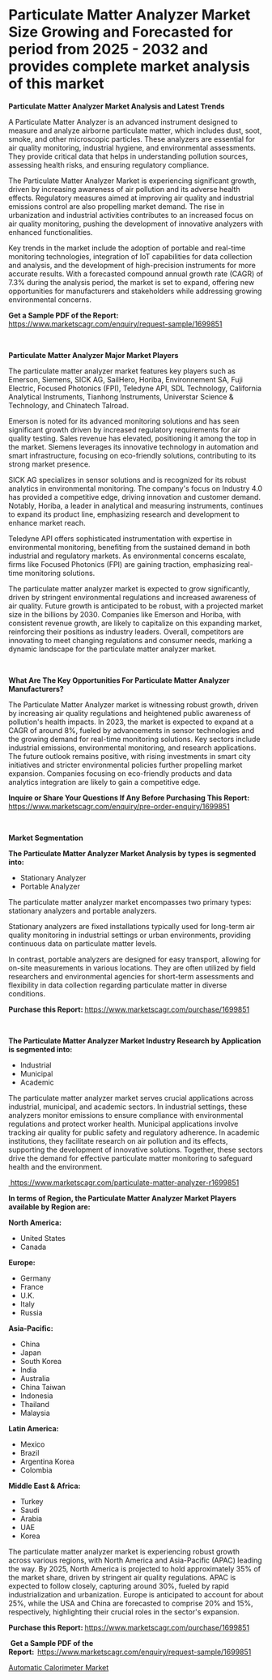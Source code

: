 <p><h1>Particulate Matter Analyzer Market Size Growing and Forecasted for period from 2025 - 2032 and provides complete market analysis of this market</h1></p><p><strong>Particulate Matter Analyzer Market Analysis and Latest Trends</strong></p>
<p><p>A Particulate Matter Analyzer is an advanced instrument designed to measure and analyze airborne particulate matter, which includes dust, soot, smoke, and other microscopic particles. These analyzers are essential for air quality monitoring, industrial hygiene, and environmental assessments. They provide critical data that helps in understanding pollution sources, assessing health risks, and ensuring regulatory compliance.</p><p>The Particulate Matter Analyzer Market is experiencing significant growth, driven by increasing awareness of air pollution and its adverse health effects. Regulatory measures aimed at improving air quality and industrial emissions control are also propelling market demand. The rise in urbanization and industrial activities contributes to an increased focus on air quality monitoring, pushing the development of innovative analyzers with enhanced functionalities.</p><p>Key trends in the market include the adoption of portable and real-time monitoring technologies, integration of IoT capabilities for data collection and analysis, and the development of high-precision instruments for more accurate results. With a forecasted compound annual growth rate (CAGR) of 7.3% during the analysis period, the market is set to expand, offering new opportunities for manufacturers and stakeholders while addressing growing environmental concerns.</p></p>
<p><strong>Get a Sample PDF of the Report:&nbsp;</strong> <a href="https://www.marketscagr.com/enquiry/request-sample/1699851?utm_campaign=2138&utm_medium=2&utm_source=Github&utm_content=ia&utm_term=16022025&utm_id=particulate-matter-analyzer">https://www.marketscagr.com/enquiry/request-sample/1699851</a></p>
<p>&nbsp;</p>
<p><strong>Particulate Matter Analyzer Major Market Players</strong></p>
<p><p>The particulate matter analyzer market features key players such as Emerson, Siemens, SICK AG, SailHero, Horiba, Environnement SA, Fuji Electric, Focused Photonics (FPI), Teledyne API, SDL Technology, California Analytical Instruments, Tianhong Instruments, Universtar Science & Technology, and Chinatech Talroad. </p><p>Emerson is noted for its advanced monitoring solutions and has seen significant growth driven by increased regulatory requirements for air quality testing. Sales revenue has elevated, positioning it among the top in the market. Siemens leverages its innovative technology in automation and smart infrastructure, focusing on eco-friendly solutions, contributing to its strong market presence.</p><p>SICK AG specializes in sensor solutions and is recognized for its robust analytics in environmental monitoring. The company's focus on Industry 4.0 has provided a competitive edge, driving innovation and customer demand. Notably, Horiba, a leader in analytical and measuring instruments, continues to expand its product line, emphasizing research and development to enhance market reach.</p><p>Teledyne API offers sophisticated instrumentation with expertise in environmental monitoring, benefiting from the sustained demand in both industrial and regulatory markets. As environmental concerns escalate, firms like Focused Photonics (FPI) are gaining traction, emphasizing real-time monitoring solutions.</p><p>The particulate matter analyzer market is expected to grow significantly, driven by stringent environmental regulations and increased awareness of air quality. Future growth is anticipated to be robust, with a projected market size in the billions by 2030. Companies like Emerson and Horiba, with consistent revenue growth, are likely to capitalize on this expanding market, reinforcing their positions as industry leaders. Overall, competitors are innovating to meet changing regulations and consumer needs, marking a dynamic landscape for the particulate matter analyzer market.</p></p>
<p>&nbsp;</p>
<p><strong>What Are The Key Opportunities For Particulate Matter Analyzer Manufacturers?</strong></p>
<p><p>The Particulate Matter Analyzer market is witnessing robust growth, driven by increasing air quality regulations and heightened public awareness of pollution's health impacts. In 2023, the market is expected to expand at a CAGR of around 8%, fueled by advancements in sensor technologies and the growing demand for real-time monitoring solutions. Key sectors include industrial emissions, environmental monitoring, and research applications. The future outlook remains positive, with rising investments in smart city initiatives and stricter environmental policies further propelling market expansion. Companies focusing on eco-friendly products and data analytics integration are likely to gain a competitive edge.</p></p>
<p><strong>Inquire or Share Your Questions If Any Before Purchasing This Report:</strong> <a href="https://www.marketscagr.com/enquiry/pre-order-enquiry/1699851?utm_campaign=2138&utm_medium=2&utm_source=Github&utm_content=ia&utm_term=16022025&utm_id=particulate-matter-analyzer">https://www.marketscagr.com/enquiry/pre-order-enquiry/1699851</a></p>
<p>&nbsp;</p>
<p><strong>Market Segmentation</strong></p>
<p><strong>The Particulate Matter Analyzer Market Analysis by types is segmented into:</strong></p>
<p><ul><li>Stationary Analyzer</li><li>Portable Analyzer</li></ul></p>
<p><p>The particulate matter analyzer market encompasses two primary types: stationary analyzers and portable analyzers. </p><p>Stationary analyzers are fixed installations typically used for long-term air quality monitoring in industrial settings or urban environments, providing continuous data on particulate matter levels. </p><p>In contrast, portable analyzers are designed for easy transport, allowing for on-site measurements in various locations. They are often utilized by field researchers and environmental agencies for short-term assessments and flexibility in data collection regarding particulate matter in diverse conditions.</p></p>
<p><strong>Purchase this Report:&nbsp;</strong><a href="https://www.marketscagr.com/purchase/1699851?utm_campaign=2138&utm_medium=2&utm_source=Github&utm_content=ia&utm_term=16022025&utm_id=particulate-matter-analyzer">https://www.marketscagr.com/purchase/1699851</a></p>
<p>&nbsp;</p>
<p><strong>The Particulate Matter Analyzer Market Industry Research by Application is segmented into:</strong></p>
<p><ul><li>Industrial</li><li>Municipal</li><li>Academic</li></ul></p>
<p><p>The particulate matter analyzer market serves crucial applications across industrial, municipal, and academic sectors. In industrial settings, these analyzers monitor emissions to ensure compliance with environmental regulations and protect worker health. Municipal applications involve tracking air quality for public safety and regulatory adherence. In academic institutions, they facilitate research on air pollution and its effects, supporting the development of innovative solutions. Together, these sectors drive the demand for effective particulate matter monitoring to safeguard health and the environment.</p></p>
<p><a href="https://www.marketscagr.com/particulate-matter-analyzer-r1699851?utm_campaign=2138&utm_medium=2&utm_source=Github&utm_content=ia&utm_term=16022025&utm_id=particulate-matter-analyzer">&nbsp;https://www.marketscagr.com/particulate-matter-analyzer-r1699851</a></p>
<p><strong>In terms of Region, the Particulate Matter Analyzer Market Players available by Region are:</strong></p>
<p>
    <p> <strong> North America: </strong>
        <ul>
            <li>United States</li>
            <li>Canada</li>
        </ul>
        </p> 
    <p> <strong> Europe: </strong>
        <ul>
            <li>Germany</li>
            <li>France</li>
            <li>U.K.</li>
            <li>Italy</li>
            <li>Russia</li>
        </ul>
        </p> 
    <p> <strong> Asia-Pacific: </strong>
        <ul>
            <li>China</li>
            <li>Japan</li>
            <li>South Korea</li>
            <li>India</li>
            <li>Australia</li>
            <li>China Taiwan</li>
            <li>Indonesia</li>
            <li>Thailand</li>
            <li>Malaysia</li>
        </ul>
        </p> 
    <p> <strong> Latin America: </strong>
        <ul>
            <li>Mexico</li>
            <li>Brazil</li>
            <li>Argentina Korea</li>
            <li>Colombia</li>
        </ul>
        </p> 
    <p> <strong> Middle East & Africa: </strong>
        <ul>
            <li>Turkey</li>
            <li>Saudi</li>
            <li>Arabia</li>
            <li>UAE</li>
            <li>Korea</li>
        </ul>
    </p>
    </p>
<p><p>The particulate matter analyzer market is experiencing robust growth across various regions, with North America and Asia-Pacific (APAC) leading the way. By 2025, North America is projected to hold approximately 35% of the market share, driven by stringent air quality regulations. APAC is expected to follow closely, capturing around 30%, fueled by rapid industrialization and urbanization. Europe is anticipated to account for about 25%, while the USA and China are forecasted to comprise 20% and 15%, respectively, highlighting their crucial roles in the sector's expansion.</p></p>
<p><strong>Purchase this Report: </strong><a href="https://www.marketscagr.com/purchase/1699851?utm_campaign=2138&utm_medium=2&utm_source=Github&utm_content=ia&utm_term=16022025&utm_id=particulate-matter-analyzer">https://www.marketscagr.com/purchase/1699851</a></p>
<p>&nbsp;<strong>Get a Sample PDF of the Report:&nbsp;&nbsp;</strong><a href="https://www.marketscagr.com/enquiry/request-sample/1699851?utm_campaign=2138&utm_medium=2&utm_source=Github&utm_content=ia&utm_term=16022025&utm_id=particulate-matter-analyzer">https://www.marketscagr.com/enquiry/request-sample/1699851</a></p>
<p><strong></strong></p>
<p><p><a href="https://github.com/joannesouthgate/Market-Research-Report-List-5/blob/main/automatic-calorimeter-market.md?utm_campaign=2138&utm_medium=2&utm_source=Github&utm_content=ia&utm_term=16022025&utm_id=particulate-matter-analyzer">Automatic Calorimeter Market</a></p></p>